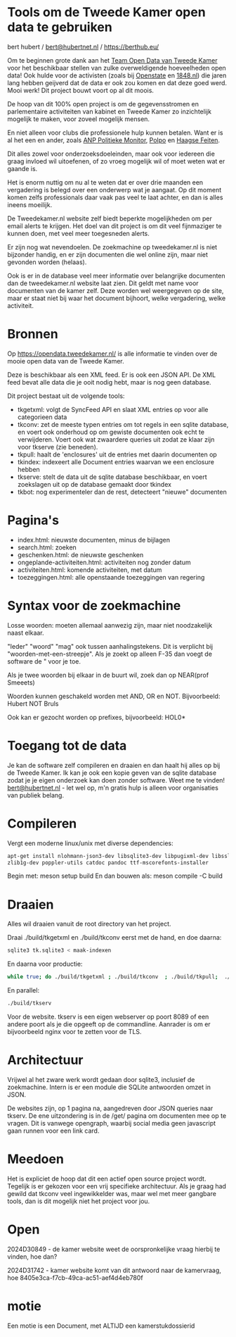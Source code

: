# Tools om de Tweede Kamer open data te gebruiken
bert hubert / bert@hubertnet.nl / https://berthub.eu/

Om te beginnen grote dank aan het [Team Open Data van Tweede Kamer](https://opendata.tweedekamer.nl/) voor het
beschikbaar stellen van zulke overweldigende hoeveelheden open data!  Ook
hulde voor de activisten (zoals bij [Openstate](https://openstate.eu) en [1848.nl](https://1848.nl)) die jaren lang hebben
geijverd dat de data er ook zou komen en dat deze goed werd.  Mooi werk! 
Dit project bouwt voort op al dit moois.

De hoop van dit 100% open project is om de gegevensstromen en parlementaire
activiteiten van kabinet en Tweede Kamer zo inzichtelijk mogelijk te maken,
voor zoveel mogelijk mensen.

En niet alleen voor clubs die professionele hulp kunnen betalen. Want er is
al het een en ander, zoals [ANP Politieke
Monitor](https://www.anp.nl/diensten/6/politieke-monitor),
[Polpo](https://polpo.nl/) en [Haagse Feiten](https://haagsefeiten.nl/).

Dit alles zowel voor onderzoeksdoeleinden, maar ook voor iedereen die graag
invloed wil uitoefenen, of zo vroeg mogelijk wil of moet weten wat er gaande
is.

Het is enorm nuttig om nu al te weten dat er over drie maanden een
vergadering is belegd over een onderwerp wat je aangaat.  Op dit moment
komen zelfs professionals daar vaak pas veel te laat achter, en dan is alles
ineens moeilijk.

De Tweedekamer.nl website zelf biedt beperkte mogelijkheden om per email
alerts te krijgen. Het doel van dit project is om dit veel fijnmaziger te
kunnen doen, met veel meer toegesneden alerts.

Er zijn nog wat nevendoelen. De zoekmachine op tweedekamer.nl is niet
bijzonder handig, en er zijn documenten die wel online zijn, maar niet
gevonden worden (helaas).

Ook is er in de database veel meer informatie over belangrijke documenten
dan de tweedekamer.nl website laat zien. Dit geldt met name voor documenten
van de kamer zelf. Deze worden wel weergegeven op de site, maar er staat
niet bij waar het document bijhoort, welke vergadering, welke activiteit.

# Bronnen
Op https://opendata.tweedekamer.nl/ is alle informatie te vinden over de
mooie open data van de Tweede Kamer.

Deze is beschikbaar als een XML feed. Er is ook een JSON API. De XML feed
bevat alle data die je ooit nodig hebt, maar is nog geen database.

Dit project bestaat uit de volgende tools:

 * tkgetxml: volgt de SyncFeed API en slaat XML entries op voor alle
   categorieen data
 * tkconv: zet de meeste typen entries om tot regels in een sqlite database, en voert ook onderhoud op om gewiste documenten ook echt te verwijderen. Voert ook wat zwaardere queries uit zodat ze klaar zijn voor tkserve (zie beneden).
 * tkpull: haalt de 'enclosures' uit de entries met daarin documenten op
 * tkindex: indexeert alle Document entries waarvan we een enclosure hebben
 * tkserve: stelt de data uit de sqlite database beschikbaar, en voert
   zoekslagen uit op de database gemaakt door tkindex
 * tkbot: nog experimenteler dan de rest, detecteert "nieuwe" documenten

# Pagina's

 * index.html: nieuwste documenten, minus de bijlagen 
 * search.html: zoeken
 * geschenken.html: de nieuwste geschenken
 * ongeplande-activiteiten.html: activiteiten nog zonder datum
 * activiteiten.html: komende activiteiten, met datum
 * toezeggingen.html: alle openstaande toezeggingen van regering

# Syntax voor de zoekmachine
Losse woorden: moeten allemaal aanwezig zijn, maar niet noodzakelijk naast elkaar.

"Ieder" "woord" "mag" ook tussen aanhalingstekens. Dit is verplicht bij "woorden-met-een-streepje". Als je zoekt op alleen F-35 dan voegt de software de " voor je toe.

Als je twee woorden bij elkaar in de buurt wil, zoek dan op NEAR(prof Smeeets)

Woorden kunnen geschakeld worden met AND, OR en NOT. Bijvoorbeeld: Hubert NOT Bruls

Ook kan er gezocht worden op prefixes, bijvoorbeeld: HOL0\* 

# Toegang tot de data
Je kan de software zelf compileren en draaien en dan haalt hij alles op bij
de Tweede Kamer. Ik kan je ook een kopie geven van de sqlite database zodat
je je eigen onderzoek kan doen zonder software. Weet me te vinden!
bert@hubertnet.nl - let wel op, m'n gratis hulp is alleen voor organisaties
van publiek belang. 


# Compileren
Vergt een moderne linux/unix met diverse dependencies:

```bash
apt-get install nlohmann-json3-dev libsqlite3-dev libpugixml-dev libssl-dev \
zlib1g-dev poppler-utils catdoc pandoc ttf-mscorefonts-installer
```

Begin met: meson setup build
En dan bouwen als: meson compile -C build

# Draaien
Alles wil draaien vanuit de root directory van het project.

Draai ./build/tkgetxml en ./build/tkconv eerst met de hand, en doe daarna:

```bash
sqlite3 tk.sqlite3 < maak-indexen
```

En daarna voor productie:

```bash
while true; do ./build/tkgetxml ; ./build/tkconv  ; ./build/tkpull;  ./build/tkindex; sleep 60; done
```

En parallel:

```bash
./build/tkserv
```

Voor de website. tkserv is een eigen webserver op poort 8089 of een andere
poort als je die opgeeft op de commandline. Aanrader is om er bijvoorbeeld
nginx voor te zetten voor de TLS.

# Architectuur
Vrijwel al het zware werk wordt gedaan door sqlite3, inclusief de
zoekmachine. Intern is er een module die SQLite antwoorden omzet in JSON. 

De websites zijn, op 1 pagina na, aangedreven door JSON queries naar tkserv.
De ene uitzondering is in de /get/ pagina om documenten mee op te vragen.
Dit is vanwege opengraph, waarbij social media geen javascript gaan runnen
voor een link card.

# Meedoen
Het is expliciet de hoop dat dit een actief open source project wordt.
Tegelijk is er gekozen voor een vrij specifieke architectuur. Als je graag
had gewild dat tkconv veel ingewikkelder was, maar wel met meer gangbare
tools, dan is dit mogelijk niet het project voor jou.

# Open
2024D30849 - de kamer website weet de oorspronkelijke vraag hierbij te
vinden, hoe dan?

2024D31742 - kamer website komt van dit antwoord naar de kamervraag, hoe
8405e3ca-f7cb-49ca-ac51-aef4d4eb780f

# motie
Een motie is een Document, met ALTIJD een kamerstukdossierid


